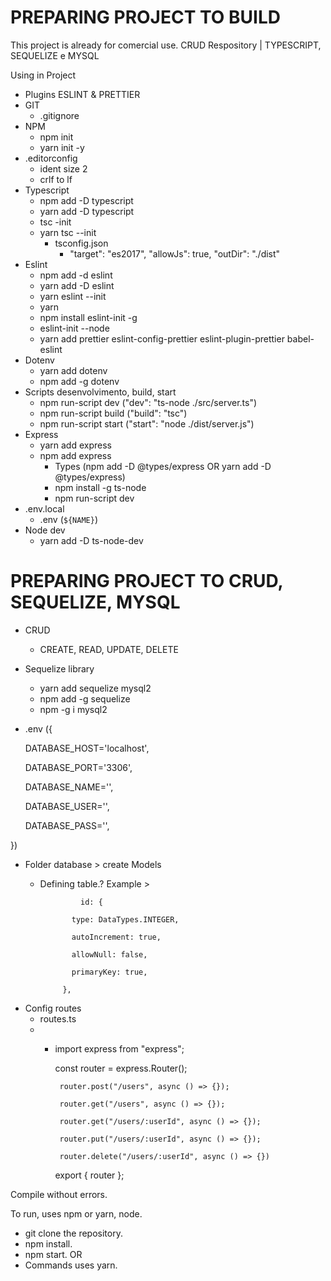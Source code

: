 # PREPARING PROJECT TO BUILD
  This project is already for comercial use.
CRUD Respository | TYPESCRIPT, SEQUELIZE e MYSQL

  Using in Project
   - Plugins ESLINT & PRETTIER
   - GIT
      - .gitignore
   - NPM
      - npm init
      - yarn init -y
   - .editorconfig
      - ident size 2
      - crlf to lf
   - Typescript
      - npm add -D typescript
      - yarn add -D typescript
      - tsc -init
      - yarn tsc --init
         - tsconfig.json
              - "target": "es2017", "allowJs": true, "outDir": "./dist"
   - Eslint
     - npm add -d eslint
     - yarn add -D eslint
     - yarn eslint --init
     - yarn
     - npm install eslint-init -g
     - eslint-init --node
     - yarn add prettier eslint-config-prettier eslint-plugin-prettier babel-eslint
   - Dotenv
     - yarn add dotenv
     - npm add -g dotenv
   - Scripts desenvolvimento, build, start
     - npm run-script dev ("dev": "ts-node ./src/server.ts")
     - npm run-script build ("build": "tsc")
     - npm run-script start ("start": "node ./dist/server.js")
   - Express
     - yarn add express
     - npm add express
        - Types (npm add -D @types/express OR yarn add -D @types/express)
        - npm install -g ts-node
        - npm run-script dev
   - .env.local
     - .env (`${NAME}`)
   - Node dev
     - yarn add -D ts-node-dev
  
  
  # PREPARING PROJECT TO CRUD, SEQUELIZE, MYSQL
  - CRUD
    - CREATE, READ, UPDATE, DELETE
  - Sequelize library
    - yarn add sequelize mysql2
    - npm add -g sequelize 
    - npm -g i mysql2
  - .env ({
  
    DATABASE_HOST='localhost',
    
    DATABASE_PORT='3306',
    
    DATABASE_NAME='',
    
    DATABASE_USER='',
    
    DATABASE_PASS='',
    
   })
   - Folder database > create Models
     - Defining table.? Example >
     
                    id: {
                    
                  type: DataTypes.INTEGER,
                  
                  autoIncrement: true,
                  
                  allowNull: false,
                  
                  primaryKey: true,
                  
                },
                
          
    
  - Config routes
     - routes.ts
     - 
         - import express from "express";

            const router = express.Router();

                router.post("/users", async () => {});
            
                router.get("/users", async () => {});
            
                router.get("/users/:userId", async () => {});
            
                router.put("/users/:userId", async () => {});
            
                router.delete("/users/:userId", async () => {})

            export { router };

Compile without errors.

To run, uses npm or yarn, node.
  - git clone the repository.
  - npm install.
  - npm start.
   OR
  - Commands uses yarn.
